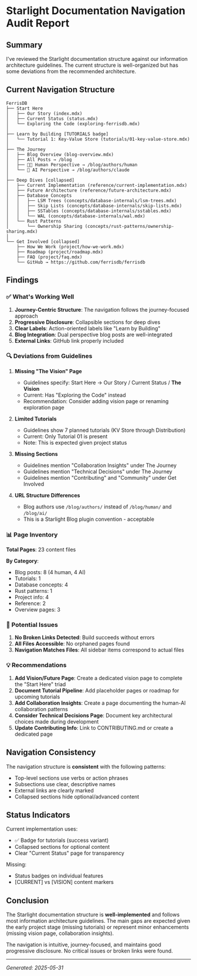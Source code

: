 # Starlight Documentation Navigation Audit Report

## Summary

I've reviewed the Starlight documentation structure against our information architecture guidelines. The current structure is well-organized but has some deviations from the recommended architecture.

## Current Navigation Structure

```
FerrisDB
├── Start Here
│   ├── Our Story (index.mdx)
│   ├── Current Status (status.mdx)
│   └── Exploring the Code (exploring-ferrisdb.mdx)
│
├── Learn by Building [TUTORIALS badge]
│   └── Tutorial 1: Key-Value Store (tutorials/01-key-value-store.mdx)
│
├── The Journey
│   ├── Blog Overview (blog-overview.mdx)
│   ├── All Posts → /blog
│   ├── 👨‍💻 Human Perspective → /blog/authors/human
│   └── 🤖 AI Perspective → /blog/authors/claude
│
├── Deep Dives [collapsed]
│   ├── Current Implementation (reference/current-implementation.mdx)
│   ├── Future Architecture (reference/future-architecture.mdx)
│   ├── Database Concepts
│   │   ├── LSM Trees (concepts/database-internals/lsm-trees.mdx)
│   │   ├── Skip Lists (concepts/database-internals/skip-lists.mdx)
│   │   ├── SSTables (concepts/database-internals/sstables.mdx)
│   │   └── WAL (concepts/database-internals/wal.mdx)
│   └── Rust Patterns
│       └── Ownership Sharing (concepts/rust-patterns/ownership-sharing.mdx)
│
└── Get Involved [collapsed]
    ├── How We Work (project/how-we-work.mdx)
    ├── Roadmap (project/roadmap.mdx)
    ├── FAQ (project/faq.mdx)
    └── GitHub → https://github.com/ferrisdb/ferrisdb
```

## Findings

### ✅ What's Working Well

1. **Journey-Centric Structure**: The navigation follows the journey-focused approach
2. **Progressive Disclosure**: Collapsible sections for deep dives
3. **Clear Labels**: Action-oriented labels like "Learn by Building"
4. **Blog Integration**: Dual perspective blog posts are well-integrated
5. **External Links**: GitHub link properly included

### 🔍 Deviations from Guidelines

1. **Missing "The Vision" Page**

   - Guidelines specify: Start Here → Our Story / Current Status / **The Vision**
   - Current: Has "Exploring the Code" instead
   - Recommendation: Consider adding vision page or renaming exploration page

2. **Limited Tutorials**

   - Guidelines show 7 planned tutorials (KV Store through Distribution)
   - Current: Only Tutorial 01 is present
   - Note: This is expected given project status

3. **Missing Sections**

   - Guidelines mention "Collaboration Insights" under The Journey
   - Guidelines mention "Technical Decisions" under The Journey
   - Guidelines mention "Contributing" and "Community" under Get Involved

4. **URL Structure Differences**
   - Blog authors use `/blog/authors/` instead of `/blog/human/` and `/blog/ai/`
   - This is a Starlight Blog plugin convention - acceptable

### 📊 Page Inventory

**Total Pages**: 23 content files

**By Category**:

- Blog posts: 8 (4 human, 4 AI)
- Tutorials: 1
- Database concepts: 4
- Rust patterns: 1
- Project info: 4
- Reference: 2
- Overview pages: 3

### 🚨 Potential Issues

1. **No Broken Links Detected**: Build succeeds without errors
2. **All Files Accessible**: No orphaned pages found
3. **Navigation Matches Files**: All sidebar items correspond to actual files

### 💡 Recommendations

1. **Add Vision/Future Page**: Create a dedicated vision page to complete the "Start Here" triad
2. **Document Tutorial Pipeline**: Add placeholder pages or roadmap for upcoming tutorials
3. **Add Collaboration Insights**: Create a page documenting the human-AI collaboration patterns
4. **Consider Technical Decisions Page**: Document key architectural choices made during development
5. **Update Contributing Info**: Link to CONTRIBUTING.md or create a dedicated page

## Navigation Consistency

The navigation structure is **consistent** with the following patterns:

- Top-level sections use verbs or action phrases
- Subsections use clear, descriptive names
- External links are clearly marked
- Collapsed sections hide optional/advanced content

## Status Indicators

Current implementation uses:

- ✅ Badge for tutorials (success variant)
- Collapsed sections for optional content
- Clear "Current Status" page for transparency

Missing:

- Status badges on individual features
- [CURRENT] vs [VISION] content markers

## Conclusion

The Starlight documentation structure is **well-implemented** and follows most information architecture guidelines. The main gaps are expected given the early project stage (missing tutorials) or represent minor enhancements (missing vision page, collaboration insights).

The navigation is intuitive, journey-focused, and maintains good progressive disclosure. No critical issues or broken links were found.

---

_Generated: 2025-05-31_
